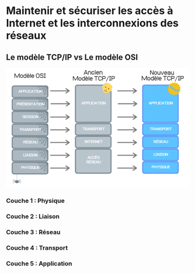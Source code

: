 # Maintenir et sécuriser les accès à Internet et les interconnexions des réseaux

## Le modèle TCP/IP vs Le modèle OSI
![image](https://raw.githubusercontent.com/Mirhazka/TSSR/refs/heads/main/Ressources/tcpip-comparatif.webp?token=GHSAT0AAAAAADAOUSMXYAH2PWFPNYFNWKVEZ6TMCUQ)

### Couche 1 : Physique

### Couche 2 : Liaison

### Couche 3 : Réseau

### Couche 4 : Transport 

### Couche 5 : Application
